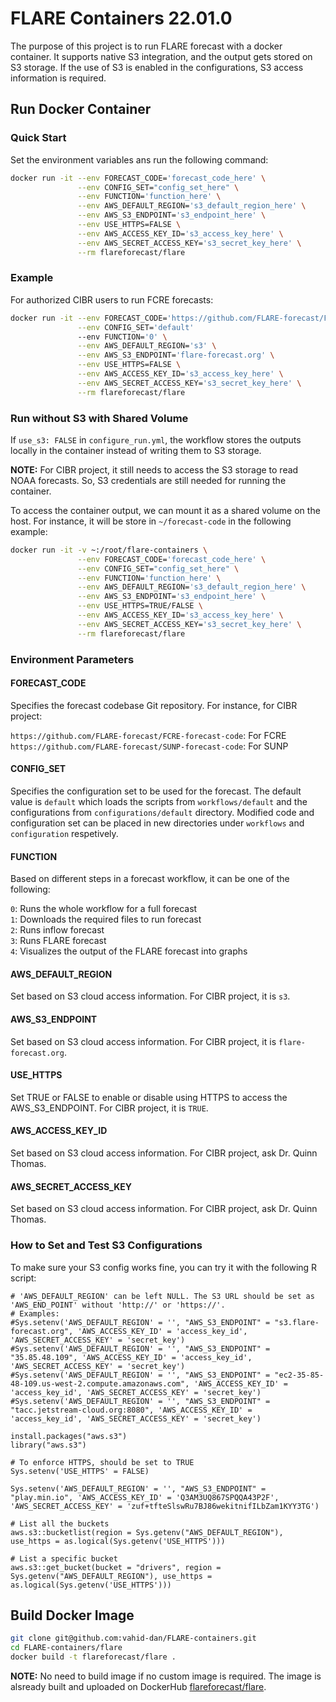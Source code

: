 # FLARE Containers 22.01.0

The purpose of this project is to run FLARE forecast with a docker container. It supports native S3 integration, and the output gets stored on S3 storage. If the use of S3 is enabled in the configurations, S3 access information is required.

## Run Docker Container

### Quick Start

Set the environment variables ans run the following command:

```bash
docker run -it --env FORECAST_CODE='forecast_code_here' \
               --env CONFIG_SET="config_set_here" \
               --env FUNCTION='function_here' \
               --env AWS_DEFAULT_REGION='s3_default_region_here' \
               --env AWS_S3_ENDPOINT='s3_endpoint_here' \
               --env USE_HTTPS=FALSE \
               --env AWS_ACCESS_KEY_ID='s3_access_key_here' \
               --env AWS_SECRET_ACCESS_KEY='s3_secret_key_here' \
               --rm flareforecast/flare
```

### Example

For authorized CIBR users to run FCRE forecasts:

```bash
docker run -it --env FORECAST_CODE='https://github.com/FLARE-forecast/FCRE-forecast-code' \
               --env CONFIG_SET='default'
               --env FUNCTION='0' \
               --env AWS_DEFAULT_REGION='s3' \
               --env AWS_S3_ENDPOINT='flare-forecast.org' \
               --env USE_HTTPS=FALSE \
               --env AWS_ACCESS_KEY_ID='s3_access_key_here' \
               --env AWS_SECRET_ACCESS_KEY='s3_secret_key_here' \
               --rm flareforecast/flare
```

### Run without S3 with Shared Volume

If `use_s3: FALSE` in `configure_run.yml`, the workflow stores the outputs locally in the container instead of writing them to S3 storage.

**NOTE:** For CIBR project, it still needs to access the S3 storage to read NOAA forecasts. So, S3 credentials are still needed for running the container.

To access the container output, we can mount it as a shared volume on the host. For instance, it will be store in `~/forecast-code` in the following example:

```bash
docker run -it -v ~:/root/flare-containers \
               --env FORECAST_CODE='forecast_code_here' \
               --env CONFIG_SET="config_set_here" \
               --env FUNCTION='function_here' \
               --env AWS_DEFAULT_REGION='s3_default_region_here' \
               --env AWS_S3_ENDPOINT='s3_endpoint_here' \
               --env USE_HTTPS=TRUE/FALSE \
               --env AWS_ACCESS_KEY_ID='s3_access_key_here' \
               --env AWS_SECRET_ACCESS_KEY='s3_secret_key_here' \
               --rm flareforecast/flare
```

### Environment Parameters

#### FORECAST_CODE

Specifies the forecast codebase Git repository. For instance, for CIBR project:

`https://github.com/FLARE-forecast/FCRE-forecast-code`: For FCRE  
`https://github.com/FLARE-forecast/SUNP-forecast-code`: For SUNP

#### CONFIG_SET

Specifies the configuration set to be used for the forecast. The default value is `default` which loads the scripts from `workflows/default` and the configurations from `configurations/default` directory. Modified code and configuration set can be placed in new directories under `workflows` and `configuration` respetively.

#### FUNCTION

Based on different steps in a forecast workflow, it can be one of the following:

`0`: Runs the whole workflow for a full forecast  
`1`: Downloads the required files to run forecast  
`2`: Runs inflow forecast  
`3`: Runs FLARE forecast  
`4`: Visualizes the output of the FLARE forecast into graphs

#### AWS_DEFAULT_REGION

Set based on S3 cloud access information. For CIBR project, it is `s3`.

#### AWS_S3_ENDPOINT

Set based on S3 cloud access information. For CIBR project, it is `flare-forecast.org`.

#### USE_HTTPS

Set TRUE or FALSE to enable or disable using HTTPS to access the AWS_S3_ENDPOINT. For CIBR project, it is `TRUE`.

#### AWS_ACCESS_KEY_ID

Set based on S3 cloud access information. For CIBR project, ask Dr. Quinn Thomas.

#### AWS_SECRET_ACCESS_KEY

Set based on S3 cloud access information. For CIBR project, ask Dr. Quinn Thomas.

### How to Set and Test S3 Configurations

To make sure your S3 config works fine, you can try it with the following R script:

```
# 'AWS_DEFAULT_REGION' can be left NULL. The S3 URL should be set as 'AWS_END_POINT' without 'http://' or 'https://'.
# Examples:
#Sys.setenv('AWS_DEFAULT_REGION' = '', "AWS_S3_ENDPOINT" = "s3.flare-forecast.org", 'AWS_ACCESS_KEY_ID' = 'access_key_id', 'AWS_SECRET_ACCESS_KEY' = 'secret_key')
#Sys.setenv('AWS_DEFAULT_REGION' = '', "AWS_S3_ENDPOINT" = "35.85.48.109", 'AWS_ACCESS_KEY_ID' = 'access_key_id', 'AWS_SECRET_ACCESS_KEY' = 'secret_key')
#Sys.setenv('AWS_DEFAULT_REGION' = '', "AWS_S3_ENDPOINT" = "ec2-35-85-48-109.us-west-2.compute.amazonaws.com", 'AWS_ACCESS_KEY_ID' = 'access_key_id', 'AWS_SECRET_ACCESS_KEY' = 'secret_key')
#Sys.setenv('AWS_DEFAULT_REGION' = '', "AWS_S3_ENDPOINT" = "tacc.jetstream-cloud.org:8080", 'AWS_ACCESS_KEY_ID' = 'access_key_id', 'AWS_SECRET_ACCESS_KEY' = 'secret_key')

install.packages("aws.s3")
library("aws.s3")

# To enforce HTTPS, should be set to TRUE
Sys.setenv('USE_HTTPS' = FALSE)

Sys.setenv('AWS_DEFAULT_REGION' = '', "AWS_S3_ENDPOINT" = "play.min.io", 'AWS_ACCESS_KEY_ID' = 'Q3AM3UQ867SPQQA43P2F', 'AWS_SECRET_ACCESS_KEY' = 'zuf+tfteSlswRu7BJ86wekitnifILbZam1KYY3TG')

# List all the buckets
aws.s3::bucketlist(region = Sys.getenv("AWS_DEFAULT_REGION"), use_https = as.logical(Sys.getenv('USE_HTTPS')))

# List a specific bucket
aws.s3::get_bucket(bucket = "drivers", region = Sys.getenv("AWS_DEFAULT_REGION"), use_https = as.logical(Sys.getenv('USE_HTTPS')))
```

## Build Docker Image

```bash
git clone git@github.com:vahid-dan/FLARE-containers.git
cd FLARE-containers/flare
docker build -t flareforecast/flare .
```

**NOTE:** No need to build image if no custom image is required. The image is alsready built and uploaded on DockerHub [flareforecast/flare](https://hub.docker.com/repository/docker/flareforecast/flare).
